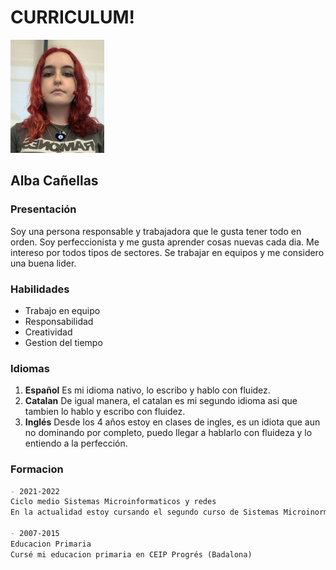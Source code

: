 # CURRICULUM!
![Image](Screenshot_1.png)


## Alba Cañellas


### Presentación
Soy una persona responsable y trabajadora que le gusta tener todo en orden. Soy perfeccionista y me gusta aprender cosas nuevas cada dia. Me intereso por todos tipos de sectores. Se trabajar en equipos y me considero una buena lider.


### Habilidades
- Trabajo en equipo
- Responsabilidad
- Creatividad
- Gestion del tiempo


### Idiomas 
1. **Español** Es mi idioma nativo, lo escribo y hablo con fluidez.
2. **Catalan** De igual manera, el catalan es mi segundo idioma asi que tambien lo hablo y escribo con fluidez.
3. **Inglés** Desde los 4 años estoy en clases de ingles, es un idiota que aun no dominando por completo, puedo llegar a hablarlo con fluideza y lo entiendo a la perfección.


### Formacion
```Markdown
- 2021-2022
Ciclo medio Sistemas Microinformaticos y redes
En la actualidad estoy cursando el segundo curso de Sistemas Microinormaticos y redes en IFP Hospitalet. Tengo habilidad con word, excel y access. Tambien tengo conocimiento de Hardware

- 2007-2015
Educacion Primaria
Cursé mi educacion primaria en CEIP Progrés (Badalona)
```
